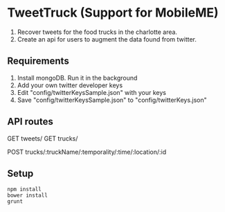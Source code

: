 TweetTruck (Support for MobileME)
==========

1. Recover tweets for the food trucks in the charlotte area. 
2. Create an api for users to augment the data found from twitter.    

Requirements
--
1. Install mongoDB. Run it in the background
2. Add your own twitter developer keys 
3. Edit "config/twitterKeysSample.json" with your keys
4. Save "config/twitterKeysSample.json" to "config/twitterKeys.json"

API routes
---
GET tweets/
GET trucks/

POST trucks/:truckName/:temporality/:time/:location/:id

Setup
---
    npm install
    bower install
    grunt
    
